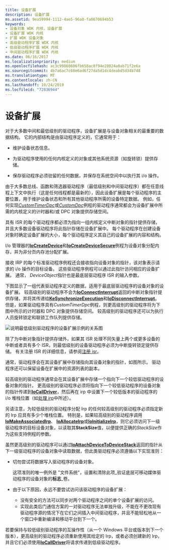 ```yaml
---
title: 设备扩展
description: 设备扩展
ms.assetid: 9ea59994-1112-4ae5-96a8-fa0670694b53
keywords:
- 设备对象 WDK 内核，设备扩展
- 设备扩展 WDK 内核
- 扩展 WDK 设备对象
- 高级驱动程序扩展 WDK 内核
- 低级驱动程序扩展 WDK 内核
- 中间驱动程序扩展 WDK 内核
ms.date: 06/16/2017
ms.localizationpriority: medium
ms.openlocfilehash: ac3c99868606fb658ac8f94e28024a8ab71f2e6a
ms.sourcegitcommit: 4b7a6ac7c68e6ad6f27da5d1dc4deabd5d34b748
ms.translationtype: MT
ms.contentlocale: zh-CN
ms.lasthandoff: 10/24/2019
ms.locfileid: "72836944"
---
```

# <a name="device-extensions"></a>设备扩展





对于大多数中间和最低级别的驱动程序，设备扩展是与设备对象相关的最重要的数据结构。 它的内部结构是由驱动程序定义的，它通常用于：

-   维护设备状态信息。

-   为驱动程序使用的任何内核定义的对象或其他系统资源（如旋转锁）提供存储。

-   保存驱动程序必须驻留的任何数据，并保存在系统空间中以执行其 i/o 操作。

由于大多数总线、函数和筛选器驱动程序（最低级别和中间驱动程序）都在任意线程上下文中执行（这是任何线程都是最新的），因此设备扩展是每个驱动程序的主要位置，用于维护设备状态和所有其他驱动程序所需的设备特定数据。 例如，任何实现[*CustomTimerDpc*](https://msdn.microsoft.com/library/windows/hardware/ff542983)或[*CustomDpc*](https://docs.microsoft.com/windows-hardware/drivers/ddi/wdm/nc-wdm-kdeferred_routine)例程的驱动程序通常都会为设备扩展中所需的内核定义的计时器和/或 DPC 对象提供存储空间。

具有 ISR 的每个驱动程序都必须为指向一组内核定义中断对象的指针提供存储，并且大多数设备驱动程序将此指针存储在设备扩展中。 每个驱动程序在创建设备对象时确定设备扩展的大小，每个驱动程序定义其自己的设备扩展的内容和结构。

I/o 管理器的[**IoCreateDevice**](https://docs.microsoft.com/windows-hardware/drivers/ddi/wdm/nf-wdm-iocreatedevice)和[**IoCreateDeviceSecure**](https://docs.microsoft.com/windows-hardware/drivers/ddi/wdmsec/nf-wdmsec-wdmlibiocreatedevicesecure)例程为设备对象分配内存，并为非分页内存池分配扩展。

接收 IRP 的每个标准驱动程序例程还会接收指向设备对象的指针，该对象表示请求的 i/o 操作的目标设备。 这些驱动程序例程可以通过此指针访问相应的设备扩展。 通常， *DeviceObject*指针也是最底层驱动程序 ISR 的输入参数。

下图显示了一组代表驱动程序定义的数据，适用于最底层驱动程序的设备对象的设备扩展。 较高级别的驱动程序不会为[**IoConnectInterrupt**](https://docs.microsoft.com/windows-hardware/drivers/ddi/wdm/nf-wdm-ioconnectinterrupt)返回的中断对象指针提供存储，并将其传递给[**KeSynchronizeExecution**](https://docs.microsoft.com/windows-hardware/drivers/ddi/wdm/nf-wdm-kesynchronizeexecution)和[**IoDisconnectInterrupt**](https://docs.microsoft.com/windows-hardware/drivers/ddi/wdm/nf-wdm-iodisconnectinterrupt)。 但是，如果驱动程序具有*CustomTimerDpc*例程，则更高级别的驱动程序将为下图中所示的计时器和 DPC 对象提供存储空间。 较高级别的驱动程序还可以为执行人员旋转锁定和联锁工作队列提供存储。

![说明最低级别驱动程序的设备扩展示例的关系图](images/3devext.png)

除了为中断对象指针提供存储外，如果其 ISR 处理不同矢量上两个或更多设备的中断或者具有多个 ISR，则最低级别的设备驱动程序必须为中断旋转锁定提供存储。 有关注册 ISR 的详细信息，请参阅[注册 isr](registering-an-isr.md)。

通常，驱动程序会在其设备扩展中存储指向其设备对象的指针，如图所示。 驱动程序还可以保留设备在扩展中的资源列表的副本。

较高级别的驱动程序通常会在其设备扩展中存储一个指向下一个较低驱动程序的设备对象的指针。 更高级别的驱动程序必须将指向下一个较低驱动程序的设备对象的指针传递到[**IoCallDriver**](https://docs.microsoft.com/windows-hardware/drivers/ddi/wdm/nf-wdm-iocalldriver)，然后再在 irp 中设置下一个较低版本的驱动程序的 i/o 堆栈位置（如[处理 irp](handling-irps.md)中所述）。

另请注意，为较低级别的驱动程序分配 Irp 的任何较高级别的驱动程序必须指定新的 Irp 应具有多少个堆栈位置。 特别是，如果较高级别的驱动程序调用[**IoMakeAssociatedIrp**](https://docs.microsoft.com/windows-hardware/drivers/ddi/ntddk/nf-ntddk-iomakeassociatedirp)、 [**IoAllocateIrp**](https://docs.microsoft.com/windows-hardware/drivers/ddi/wdm/nf-wdm-ioallocateirp)或[**IoInitializeIrp**](https://docs.microsoft.com/windows-hardware/drivers/ddi/wdm/nf-wdm-ioinitializeirp)，则它必须访问下一级驱动程序的目标设备对象，以读取其**StackSize**值，以便提供正确的*StackSize*作为这些支持例程的参数。

虽然更高级别的驱动程序可以通过[**IoAttachDeviceToDeviceStack**](https://docs.microsoft.com/windows-hardware/drivers/ddi/wdm/nf-wdm-ioattachdevicetodevicestack)返回的指针从下一级驱动程序的设备对象中读取数据，但此类驱动程序必须遵循以下实现准则：

-   切勿尝试将数据写入驱动程序的设备对象。

    这项准则的唯一例外是 "文件系统"，设置和清除此项\_验证底层可移动媒体驱动程序的设备对象的**标志**\_卷。

-   由于以下原因，永远不要尝试访问该驱动程序的设备扩展：

    -   没有安全的方法可以同步对两个驱动程序之间的单个设备扩展的访问。
    -   实现此类后门通信方案的一对驱动程序无法单独升级，不能在不更改现有驱动程序源的情况下在它们之间插入中间驱动程序，并且不能轻松地从一个窗口中重新编译和移动平台到下一个。

若要保持与较低级别驱动程序的互操作性（从一个 Windows 平台或版本到下一个版本），更高级别的驱动程序必须重新使用其给定的 Irp，或者必须创建新的 Irp，并且它们必须使用[**IoCallDriver**](https://docs.microsoft.com/windows-hardware/drivers/ddi/wdm/nf-wdm-iocalldriver)将请求传递到低级驱动程序。

 

 




